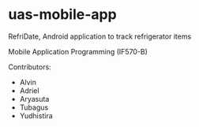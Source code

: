 # uas-mobile-app
RefriDate, Android application to track refrigerator items

Mobile Application Programming (IF570-B)

Contributors:
- Alvin
- Adriel
- Aryasuta
- Tubagus
- Yudhistira
